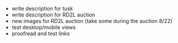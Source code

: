 - write description for tusk
- write description for RD2L auction
- new images for RD2L auction (take some during the auction 8/22)
- test desktop/mobile views
- proofread and test links

